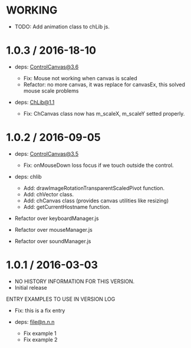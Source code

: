 WORKING
===================
  * TODO: Add animation class to chLib js. 

1.0.3 / 2016-18-10
===================
  * deps: ControlCanvas@3.6
    - Fix: Mouse not working when canvas is scaled
    - Refactor: no more canvas, it was replace for canvasEx, this solved mouse scale problems

  * deps: ChLib@1.1
    - Fix: ChCanvas class now has m_scaleX, m_scaleY setted properly.

1.0.2 / 2016-09-05
===================
  * deps: ControlCanvas@3.5
    - Fix: onMouseDown loss focus if we touch outside the control.

  * deps: chlib
	- Add: drawImageRotationTransparentScaledPivot function.
	- Add: chVector class.
	- Add: chCanvas class (provides canvas utilities like resizing)
	- Add: getCurrentHostname function.

  * Refactor over keyboardManager.js
  
  * Refactor over mouseManager.js
  
  * Refactor over soundManager.js
  
1.0.1 / 2016-03-03
===================
  * NO HISTORY INFORMATION FOR THIS VERSION.
  * Initial release
  
ENTRY EXAMPLES TO USE IN VERSION LOG
  * Fix: this is a fix entry

  * deps: file@n.n.n
    - Fix example 1
    - Fix example 2


